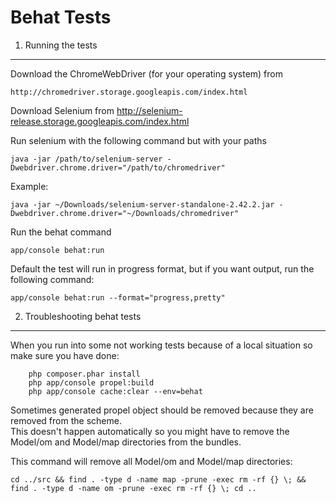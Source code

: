 Behat Tests
==================================

1. Running the tests
----------------------------------
Download the ChromeWebDriver (for your operating system) from

    http://chromedriver.storage.googleapis.com/index.html

Download Selenium from
http://selenium-release.storage.googleapis.com/index.html

Run selenium with the following command but with your paths

    java -jar /path/to/selenium-server -Dwebdriver.chrome.driver="/path/to/chromedriver"

Example:

    java -jar ~/Downloads/selenium-server-standalone-2.42.2.jar -Dwebdriver.chrome.driver="~/Downloads/chromedriver"


Run the behat command

    app/console behat:run
    
Default the test will run in progress format, but if you want output, run the following command:

    app/console behat:run --format="progress,pretty"

2. Troubleshooting behat tests
-----------------------------------

When you run into some not working tests because of a local situation so make sure you have done:

```
    php composer.phar install
    php app/console propel:build
    php app/console cache:clear --env=behat
```

Sometimes generated propel object should be removed because they are removed from the scheme.<br>
This doesn't happen automatically so you might have to remove the Model/om and Model/map directories from the bundles.

This command will remove all Model/om and Model/map directories:

    cd ../src && find . -type d -name map -prune -exec rm -rf {} \; && find . -type d -name om -prune -exec rm -rf {} \; cd ..
    